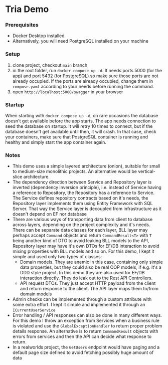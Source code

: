 # Tria Demo

### Prerequisites

- Docker Desktop installed
- Alternatively, you will need PostgreSQL installed on your machine

### Setup

1. clone project, checkout `main` branch
2. in the root folder, run `docker compose up -d`. It needs ports 5000 (for the app) and port 5432 (for PostgreSQL) so make sure those ports are not already occupied. If the ports are already occupied, change them in `compose.yaml` according to your needs before running the command.
3. open `http://localhost:5000/swagger` in your browser

### Startup
When starting with `docker compose up -d`, on rare occasions the database doesn't get available before the app starts. The app needs connection to seed the database on startup. It will retry 10 times to connect, but if the database doesn't get available until then, it will crash. In that case, check your containers, make sure that PostgreSQL container is running and healthy and simply start the app container again.

### Notes

* This demo uses a simple layered architecture (onion), suitable for small to medium-size monolithic projects. An alternative would be vertical-slice architecture. 
* The dependency direction between Service and Repository layer is inverted (dependency inversion principle), i.e. instead of Service having a reference to Repository, the Repository has a reference to Service. The Service defines repository contracts based on it's needs, the Repository layer implements them using Entity Framework with SQL Server. That way the Service layer is decoupled from infrastructure as it doesn't depend on EF nor database
* There are various ways of transporting data from client to database across layers, depending on the project complexity and it's needs. There can be separate data classes for each layer, BLL layer may perhaps accept `Command` objects and return `CommandResult<T>` with `T` being another kind of DTO to avoid leaking BLL models to the API, Repository layer may have it's own DTOs for EF/DB interaction to avoid mixing properties with BLL models and so on. For this demo, I kept it simple and used only two types of classes:
  * Domain models. They are anemic in this case, containing only simple data properties, but they could also be real OOP models, if e.g. it's a DDD style project. In this demo they are also used for EF/DB interaction directly. They do leak out to the Rest API Controllers.
  * API request DTOs. They just accept HTTP payload from the client and return response to the client. The API layer maps them to/from domain models
* Admin checks can be implemented through a custom attribute with some extra effort. I kept it simple and implemented it through an `ICurrentUserService`
* Error handling / API responses can also be done in many different ways. For this demo I throw an exception from Services when a business rule is violated and use the `GlobalExceptionHandler` to return proper problem details response. An alternative is to return `CommandResult` objects with errors from services and then the API can decide what response to return.
* In a realworlds project, the `GetUsers` endpoint would have paging and a default page size defined to avoid fetching possibly huge amount of data
